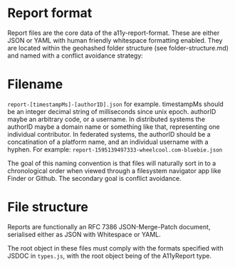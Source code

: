 # Report format
Report files are the core data of the a11y-report-format. These are either JSON or YAML with human friendly whitespace formatting enabled. They are located within the geohashed folder structure (see folder-structure.md) and named with a conflict avoidance strategy:

# Filename
`report-[timestampMs]-[authorID].json` for example. timestampMs should be an integer decimal string of milliseconds since unix epoch. authorID maybe an arbitrary code, or a username. In distributed systems the authorID maybe a domain name or something like that, representing one individual contributor. In federated systems, the authorID should be a concatination of a platform name, and an individual username with a hyphen. For example: `report-1595139497333-wheelcool.com-bluebie.json`

The goal of this naming convention is that files will naturally sort in to a chronological order when viewed through a filesystem navigator app like Finder or Github. The secondary goal is conflict avoidance.

# File structure
Reports are functionally an RFC 7386 JSON-Merge-Patch document, serialised either as JSON with Whitespace or YAML.

The root object in these files must comply with the formats specified with JSDOC in `types.js`, with the root object being of the A11yReport type.
